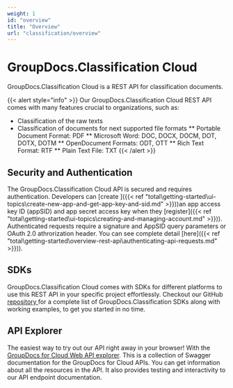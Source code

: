 ```yaml
---
weight: 1
id: "overview"
title: "Overview"
url: "classification/overview"
---
```







# GroupDocs.Classification Cloud #

GroupDocs.Classification Cloud is a REST API for classification documents.

{{< alert style="info" >}}
Our GroupDocs.Classification Cloud REST API comes with many features crucial to organizations, such as:

* Classification of the raw texts
* Classification of documents for next supported file formats
** Portable Document Format: PDF
** Microsoft Word: DOC, DOCX, DOCM, DOT, DOTX, DOTM
** OpenDocument Formats: ODT, OTT
** Rich Text Format: RTF
** Plain Text File: TXT
{{< /alert >}}

## Security and Authentication ##

The GroupDocs.Classification Cloud API is secured and requires authentication. Developers can [create ]({{< ref "total\getting-started\ui-topics\create-new-app-and-get-app-key-and-sid.md" >}}))an app access key ID (appSID) and app secret access key when they [register]({{< ref "total\getting-started\ui-topics\creating-and-managing-account.md" >}})). Authenticated requests require a signature and AppSID query parameters or OAuth 2.0 athrorization header. You can see complete detail [here]({{< ref "total\getting-started\overview-rest-api\authenticating-api-requests.md" >}})).

## SDKs ##

GroupDocs.Classification Cloud comes with SDKs for different platforms to use this REST API in your specific project effortlessly. Checkout our GitHub [repository ](https://github.com/groupdocs-classification-cloud)for a complete list of GroupDocs.Classification SDKs along with working examples, to get you started in no time.

## API Explorer ##

The easiest way to try out our API right away in your browser! With the [GroupDocs for Cloud Web API explorer](https://apireference.groupdocs.cloud/classification/). This is a collection of Swagger documentation for the GroupDocs for Cloud APIs. You can get information about all the resources in the API. It also provides testing and interactivity to our API endpoint documentation.